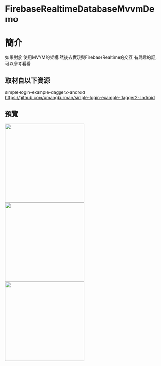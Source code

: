# FirebaseRealtimeDatabaseMvvmDemo

簡介
==================================
如果對於 使用MVVM的架構 然後去實現與FirebaseRealtime的交互 有興趣的話, 可以參考看看                                   

取材自以下資源
--------
simple-login-example-dagger2-android                                 
https://github.com/umangburman/simple-login-example-dagger2-android
                          
預覽
--------
<p align="left">
  <img src="https://i.imgur.com/g3bk3WP.jpg" width="260"/>
  <img src="https://i.imgur.com/UM2y5Pm.jpg" width="260"/>
  <img src="https://i.imgur.com/zhokf8A.png" width="260"/>
</p> 



